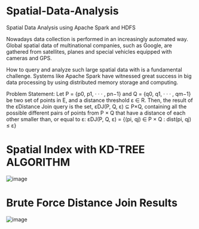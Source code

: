 # Spatial-Data-Analysis
Spatial Data Analysis using Apache Spark and HDFS


Nowadays data collection is performed in an increasingly automated way. 
Global spatial data of multinational companies, such as Google, are gathered from satellites, planes and special vehicles equipped with cameras and GPS.


How to query and analyze such large spatial data with is a fundamental challenge. 
Systems like Apache Spark have witnessed great success in big data processing by using distributed memory storage and computing.

Problem Statement:
Let P = {p0, p1, · · · , pn−1} and Q = {q0, q1, · · · , qm−1} be two set of points in E, and a distance threshold ε ∈ R.
Then, the result of the εDistance Join query is the set, εDJ(P, Q, ε) ⊆ P×Q, containing all the possible different pairs
of points from P × Q that have a distance of each other smaller than, or equal to ε:
εDJ(P, Q, ε) = {(pi, qj) ∈ P × Q : dist(pi, qj) ≤ ε}

# Spatial Index with KD-TREE ALGORITHM

![image](https://user-images.githubusercontent.com/74420150/119017195-69287900-b9a3-11eb-9d6a-49348c027190.png)

# Brute Force Distance Join Results

![image](https://user-images.githubusercontent.com/74420150/119018361-ab05ef00-b9a4-11eb-9146-d912b53f9171.png)

